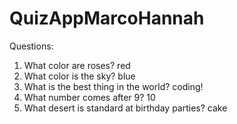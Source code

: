 # QuizAppMarcoHannah

Questions:

1. What color are roses?
    red
2. What color is the sky?
    blue
3. What is the best thing in the world?
    coding!
4. What number comes after 9?
    10
5. What desert is standard at birthday parties?
    cake